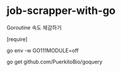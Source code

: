 # job-scrapper-with-go
Goroutine 속도 체감하기

[require]

go env -w GO111MODULE=off

go get github.com/PuerkitoBio/goquery
